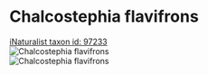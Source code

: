 
Chalcostephia flavifrons
========================
  
[iNaturalist taxon id: 97233](https://www.inaturalist.org/taxa/97233)  
![Chalcostephia flavifrons](https://inaturalist-open-data.s3.amazonaws.com/photos/58307742/medium.jpeg)  
![Chalcostephia flavifrons](https://inaturalist-open-data.s3.amazonaws.com/photos/58307742/medium.jpeg)